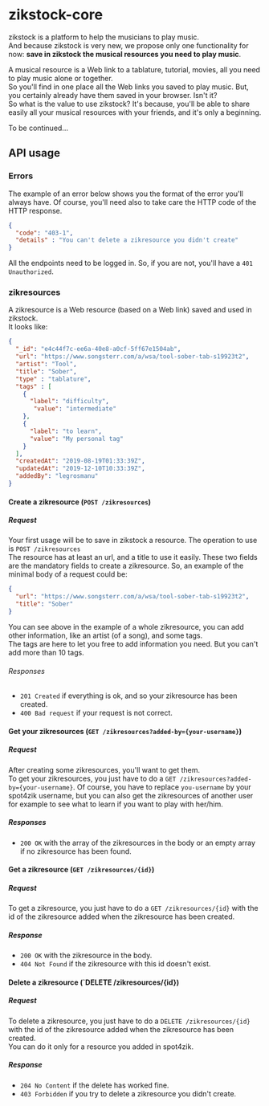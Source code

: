 # zikstock-core

zikstock is a platform to help the musicians to play music.  
And because zikstock is very new, we propose only one functionality for now: **save in zikstock the musical resources you need to play music**.  

A musical resource is a Web link to a tablature, tutorial, movies, all you need to play music alone or together.  
So you'll find in one place all the Web links you saved to play music. But, you certainly already have them saved in your browser. Isn't it?  
So what is the value to use zikstock? It's because, you'll be able to share easily all your musical resources with your friends, and it's only a beginning.  

To be continued...

[//]: < not docker for now >

[//]: < ## How to run it>

[//]: < When you are in the root folder of the Dockerfile, first, you have to create the docker image:  >
[//]: < `docker build -t=zikstock-core .`  >
[//]: < After that, you just have to run it:  >
[//]: < `docker-compose up -V`  >
[//]: < If you did no changes, you'll be able to use it on http://localhost:3000/api/zikresources.>

## API usage

### Errors  

The example of an error below shows you the format of the error you'll always have. Of course, you'll need also to take care the HTTP code of the HTTP response.  

```json
{
  "code": "403-1",
  "details" : "You can't delete a zikresource you didn't create"
}
```  

All the endpoints need to be logged in. So, if you are not, you'll have a `401 Unauthorized`.

### zikresources

A zikresource is a Web resource (based on a Web link) saved and used in zikstock.  
It looks like:

```json
{
  "_id": "e4c44f7c-ee6a-40e8-a0cf-5ff67e1504ab",
  "url": "https://www.songsterr.com/a/wsa/tool-sober-tab-s19923t2",
  "artist": "Tool",
  "title": "Sober",
  "type" : "tablature",
  "tags" : [
    {
      "label": "difficulty",
       "value": "intermediate"
    },
    {
      "label": "to learn",
      "value": "My personal tag"
    }
  ],
  "createdAt": "2019-08-19T01:33:39Z",
  "updatedAt": "2019-12-10T10:33:39Z",
  "addedBy": "legrosmanu"
}
```

#### Create a zikresource (`POST /zikresources`)

##### Request

Your first usage will be to save in zikstock a resource. The operation to use is `POST /zikresources`  
The resource has at least an url, and a title to use it easily. These two fields are the mandatory fields to create a zikresource.
So, an example of the minimal body of a request could be:

```json
{
  "url": "https://www.songsterr.com/a/wsa/tool-sober-tab-s19923t2",
  "title": "Sober"
}
```

You can see above in the example of a whole zikresource, you can add other information, like an artist (of a song), and some tags.  
The tags are here to let you free to add information you need. But you can't add more than 10 tags.  

###### Responses

- `201 Created` if everything is ok, and so your zikresource has been created.
- `400 Bad request` if your request is not correct.

#### Get your zikresources (`GET /zikresources?added-by={your-username}`)

##### Request

After creating some zikresources, you'll want to get them.  
To get your zikresources, you just have to do a `GET /zikresources?added-by={your-username}`.
Of course, you have to replace `you-username` by your spot4zik username, but you can also get the zikresources of another user for example to see what to learn if you want to play with her/him.

##### Responses

- `200 OK` with the array of the zikresources in the body or an empty array if no zikresource has been found.

#### Get a zikresource (`GET /zikresources/{id}`)

##### Request

To get a zikresource, you just have to do a `GET /zikresources/{id}` with the id of the zikresource added when the zikresource has been created.

##### Response

- `200 OK` with the zikresource in the body.
- `404 Not Found` if the zikresource with this id doesn't exist.

#### Delete a zikresource (`DELETE /zikresources/{id})

##### Request

To delete a zikresource, you just have to do a `DELETE /zikresources/{id}` with the id of the zikresource added when the zikresource has been created.  
You can do it only for a resource you added in spot4zik.

##### Response

- `204 No Content` if the delete has worked fine.
- `403 Forbidden` if you try to delete a zikresource you didn't create.
